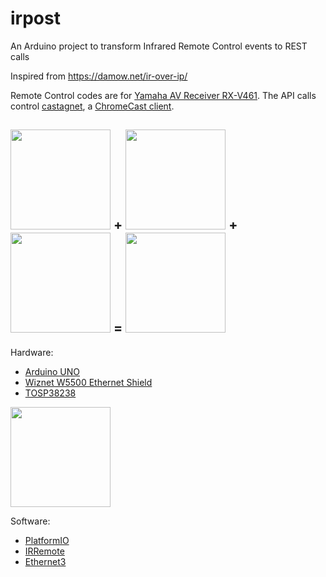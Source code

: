 # irpost
An Arduino project to transform Infrared Remote Control events to REST calls

Inspired from https://damow.net/ir-over-ip/

Remote Control codes are for [Yamaha AV Receiver RX-V461](https://www.cnet.com/products/yamaha-rx-v461-series/specs/). The API calls control [castagnet](https://github.com/lbovet/castagnet), a [ChromeCast client](https://en.wikipedia.org/wiki/Chromecast).

<h2>
<img height="160" src="https://user-images.githubusercontent.com/692124/35281379-12ccc780-0053-11e8-9e2c-8e874854ef80.jpg"> + <img height="160" src="https://user-images.githubusercontent.com/692124/35281510-6361f6a2-0053-11e8-9144-8a7a87ee1207.jpg"> + <img height="160" src="https://user-images.githubusercontent.com/692124/35281403-1f41dcb2-0053-11e8-964a-c864b01dcd58.jpg"> = <img height="160" src="https://user-images.githubusercontent.com/692124/35281537-743108ba-0053-11e8-818c-ec013096e10a.jpg">
</h2>

Hardware:
- [Arduino UNO](https://store.arduino.cc/arduino-uno-rev3)
- [Wiznet W5500 Ethernet Shield](http://www.wiznet.io/product-item/w5500-ethernet-shield/)
- [TOSP38238](https://www.adafruit.com/product/157)

<img height="160" src="https://user-images.githubusercontent.com/692124/35284215-81e1d8b6-005a-11e8-9655-e2e369a65f4a.png">

Software:
- [PlatformIO](http://platformio.org/)
- [IRRemote](http://platformio.org/lib/show/4/IRremote)
- [Ethernet3](http://platformio.org/lib/show/1588/Ethernet3)
